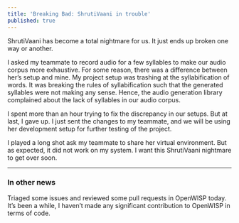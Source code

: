 ```yaml
---
title: 'Breaking Bad: ShrutiVaani in trouble'
published: true
---
```


ShrutiVaani has become a total nightmare for us. It just ends up broken one way
or another.

I asked my teammate to record audio for a few syllables to make our audio
corpus more exhaustive. For some reason, there was a difference between her’s
setup and mine. My project setup was trashing at the syllabification of words.
It was breaking the rules of syllabification such that the generated syllables
were not making any sense. Hence, the audio generation library complained about
the lack of syllables in our audio corpus.

I spent more than an hour trying to fix the discrepancy in our setups. But at
last, I gave up. I just sent the changes to my teammate, and we will be using
her development setup for further testing of the project.

I played a long shot ask my teammate to share her virtual environment. But as
expected, it did not work on my system. I want this ShrutiVaani nightmare to
get over soon.

-----------------

### In other news

Triaged some issues and reviewed some pull requests in OpenWISP today. It’s
been a while, I haven’t made any significant contribution to OpenWISP in
terms of code.
